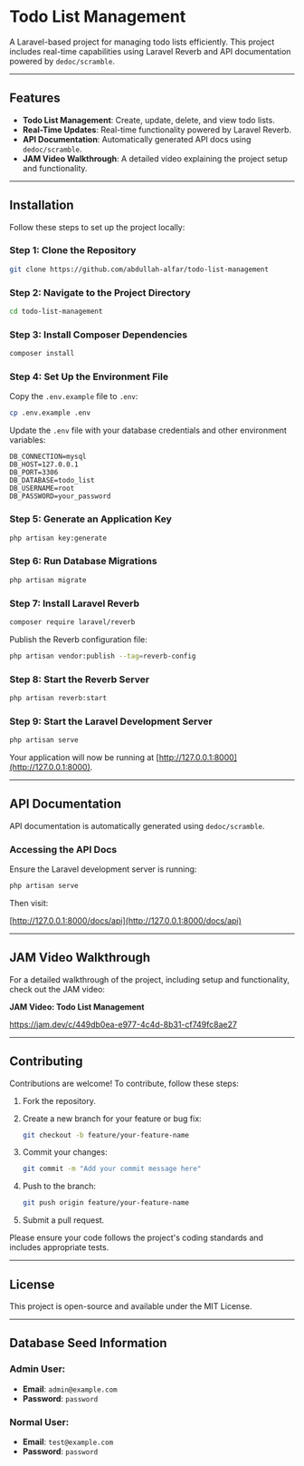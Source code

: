 # Todo List Management

A Laravel-based project for managing todo lists efficiently. This project includes real-time capabilities using Laravel Reverb and API documentation powered by `dedoc/scramble`.

---

## Features

- **Todo List Management**: Create, update, delete, and view todo lists.
- **Real-Time Updates**: Real-time functionality powered by Laravel Reverb.
- **API Documentation**: Automatically generated API docs using `dedoc/scramble`.
- **JAM Video Walkthrough**: A detailed video explaining the project setup and functionality.

---

## Installation

Follow these steps to set up the project locally:

### Step 1: Clone the Repository

```bash
git clone https://github.com/abdullah-alfar/todo-list-management
```

### Step 2: Navigate to the Project Directory

```bash
cd todo-list-management
```

### Step 3: Install Composer Dependencies

```bash
composer install
```

### Step 4: Set Up the Environment File

Copy the `.env.example` file to `.env`:

```bash
cp .env.example .env
```

Update the `.env` file with your database credentials and other environment variables:

```env
DB_CONNECTION=mysql
DB_HOST=127.0.0.1
DB_PORT=3306
DB_DATABASE=todo_list
DB_USERNAME=root
DB_PASSWORD=your_password
```

### Step 5: Generate an Application Key

```bash
php artisan key:generate
```

### Step 6: Run Database Migrations

```bash
php artisan migrate
```

### Step 7: Install Laravel Reverb

```bash
composer require laravel/reverb
```

Publish the Reverb configuration file:

```bash
php artisan vendor:publish --tag=reverb-config
```

### Step 8: Start the Reverb Server

```bash
php artisan reverb:start
```

### Step 9: Start the Laravel Development Server

```bash
php artisan serve
```

Your application will now be running at [http://127.0.0.1:8000](http://127.0.0.1:8000).

---

## API Documentation

API documentation is automatically generated using `dedoc/scramble`.

### Accessing the API Docs

Ensure the Laravel development server is running:

```bash
php artisan serve
```

Then visit:

[http://127.0.0.1:8000/docs/api](http://127.0.0.1:8000/docs/api)

---

## JAM Video Walkthrough

For a detailed walkthrough of the project, including setup and functionality, check out the JAM video:

**JAM Video: Todo List Management**

https://jam.dev/c/449db0ea-e977-4c4d-8b31-cf749fc8ae27

---

## Contributing

Contributions are welcome! To contribute, follow these steps:

1. Fork the repository.
2. Create a new branch for your feature or bug fix:
   
   ```bash
   git checkout -b feature/your-feature-name
   ```
3. Commit your changes:
   
   ```bash
   git commit -m "Add your commit message here"
   ```
4. Push to the branch:
   
   ```bash
   git push origin feature/your-feature-name
   ```
5. Submit a pull request.

Please ensure your code follows the project's coding standards and includes appropriate tests.

---

## License

This project is open-source and available under the MIT License.

---

## Database Seed Information

### Admin User:
- **Email**: `admin@example.com`
- **Password**: `password`

### Normal User:
- **Email**: `test@example.com`
- **Password**: `password`
